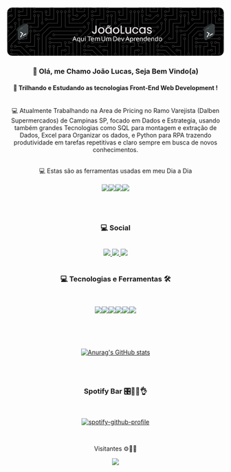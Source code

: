 ![Header](./github-header-image.png)

<div style="text-align: center">

### 🖖 Olá, me Chamo João Lucas, Seja Bem Vindo(a)

#### 🔭 Trilhando e Estudando as tecnologias Front-End Web Development !
<br>
 💻 Atualmente Trabalhando na Area de Pricing no Ramo Varejista (Dalben Supermercados) de Campinas SP, focado em Dados e Estrategia, usando também grandes Tecnologias como SQL para montagem e extração de Dados, Excel para Organizar os dados, e Python para RPA trazendo produtividade em tarefas repetitivas e claro sempre em busca de novos conhecimentos.
 <br>
 <br>

 💻 Estas são as ferramentas usadas em meu Dia a Dia
 <br><br>
 <img src="https://img.shields.io/badge/PLSQL-F80000?style=for-the-badge&logo=oracle&logoColor=black"><img src="https://img.shields.io/badge/Python-FFD43B?style=for-the-badge&logo=python&logoColor=blue"><img src="https://img.shields.io/badge/Microsoft_Excel-217346?style=for-the-badge&logo=microsoft-excel&logoColor=white"><img src="https://img.shields.io/badge/Windows-0078D6?style=for-the-badge&logo=windows&logoColor=white">


<br>
<br>

### 💻 Social 
<br>

<a href="https://www.linkedin.com/in/jlucasmelo/">
    <img src="https://img.shields.io/badge/LinkedIn-0077B5?style=for-the-badge&logo=linkedin&logoColor=white">
</a>
<a href="https://www.instagram.com/jlms.dev/">
    <img src="https://img.shields.io/badge/Instagram-E4405F?style=for-the-badge&logo=instagram&logoColor=white">
</a>
<a href="https://github.com/jlmsdev">
    <img src="https://img.shields.io/badge/GitHub-100000?style=for-the-badge&logo=github&logoColor=white">
</a>

<br>
<br>

### 💻 Tecnologias e  Ferramentas 🛠️
<br>

<img src="https://img.shields.io/badge/HTML5-E34F26?style=for-the-badge&logo=html5&logoColor=white"><img src="https://img.shields.io/badge/CSS3-1572B6?style=for-the-badge&logo=css3&logoColor=white"><img src="https://img.shields.io/badge/JavaScript-323330?style=for-the-badge&logo=javascript&logoColor=white"><img src="https://img.shields.io/badge/React-20232A?style=for-the-badge&logo=react&logoColor=white"><img src="https://img.shields.io/badge/next.js-000000?style=for-the-badge&logo=nextdotjs&logoColor=white"><img src="https://img.shields.io/badge/GitHub-100000?style=for-the-badge&logo=github&logoColor=white">

<br>
<br>
<br>



[![Anurag's GitHub stats](https://github-readme-stats.vercel.app/api?username=jlmsdev&theme=nightowl&icons=true)](https://github.com/jlmsdev/github-readme-stats)


<br>


<br>


### Spotify Bar 🎛️🎵🎶👌
<br>

[![spotify-github-profile](https://spotify-github-profile.vercel.app/api/view?uid=31xratg57lhyafwoocr2mks4eqri&cover_image=false&theme=default&bar_color=7a0de7&bar_color_cover=false)](https://spotify-github-profile.vercel.app/api/view?uid=31xratg57lhyafwoocr2mks4eqri&redirect=true)


<br>


<p>

Visitantes ⚙️👩‍💻

![](https://komarev.com/ghpvc/?username=jlmsdev&style=for-the-badge&color=blueviolet)

</p>

</div>